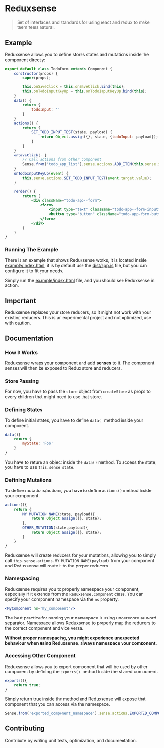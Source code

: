 # Reduxsense

> Set of interfaces and standards for using react and redux to make them
feels natural.

## Example

Reduxsense allows you to define stores states and mutations
inside the component directly:

```jsx harmony
export default class TodoForm extends Component {
    constructor(props) {
        super(props);

        this.onSaveClick = this.onSaveClick.bind(this);
        this.onTodoInputKeyUp = this.onTodoInputKeyUp.bind(this);
    }
    data() {
        return {
            todoInput: ''
        }
    }
    actions() {
        return {
            SET_TODO_INPUT_TEST(state, payload) {
                return Object.assign({}, state, {todoInput: payload});
            }
        }
    }
    onSaveClick() {
        // Call actions from other component
        Sense.from('todo_app_list').sense.actions.ADD_ITEM(this.sense.state.todoInput);
    }
    onTodoInputKeyUp(event) {
        this.sense.actions.SET_TODO_INPUT_TEST(event.target.value);
    }

    render() {
        return (
            <div className="todo-app--form">
                <form>
                    <input type="text" className="todo-app--form-input" onKeyUp={this.onTodoInputKeyUp}/>
                    <button type="button" className="todo-app-form-button" onClick={this.onSaveClick}>Save</button>
                </form>
            </div>
        )
    }
}
```

### Running The Example

There is an example that shows Reduxsense works, it is located inside [example/index.html](example/index.html),
it is by default use the [dist/app.js](dist/app.js) file, but you can configure it to fit your needs.

Simply run the [example/index.html](example/index.html) file, and you should see Reduxsense in action.

## Important

Reduxsense replaces your store reducers, so it might not work with your existing reducers.
This is an experimental project and not optimized, use with caution.

## Documentation

### How It Works

Reduxsense wraps your component and add **senses** to it. The component senses
will then be exposed to Redux store and reducers.

### Store Passing

For now, you have to pass the `store` object from `createStore` as props to every children that might
need to use that store.

### Defining States

To define initial states, you have to define `data()` method inside your component.

```jsx harmony
data(){
    return {
        myState: 'Foo'
    }
}
```

You have to return an object inside the `data()` method. To access the state, you have to use
`this.sense.state`.

### Defining Mutations

To define mutations/actions, you have to define `actions()` method inside your component.

```jsx harmony
actions(){
    return {
        MY_MUTATION_NAME(state, payload){
            return Object.assign({}, state);
        },
        OTHER_MUTATION(state,payload){
            return Object.assign({}, state);
        }
    }
}
```

Reduxsense will create reducers for your mutations, allowing you to simply call
`this.sense.actions.MY_MUTATION_NAME(payload)` from your component and Reduxsense will route it
to the proper reducers.

### Namespacing

Reduxsense requires you to properly namespace your component, especially if it extends from the `Reduxsense.Component`
class. You can specify your component namespace via the `ns` property.

```jsx harmony
<MyComponent ns="my_component"/>
```

The best practice for naming your namespace is using underscore as word separator. Namespace allows Reduxsense
to properly map the reducers to the correct component and vice versa.

**Without proper namespacing, you might experience unexpected behaviour when using Reduxsense, always namespace
your component.**

### Accessing Other Component

Reduxsense allows you to export component that will be used by other component by defining the `exports()` method
inside the shared component.

```jsx harmony
exports(){
    return true;
}
```

Simply return true inside the method and Reduxsense will expose that component that you can access via the namespace.

```jsx harmony
Sense.from('exported_component_namespace').sense.actions.EXPORTED_COMPONENT_MUTATION(payload);
```

## Contributing

Contribute by writing unit tests, optimization, and documentation.
